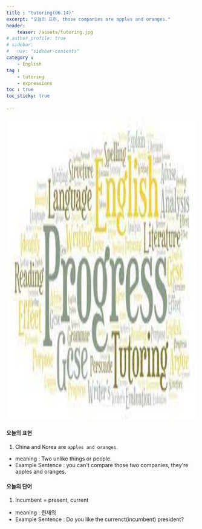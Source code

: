 ```yaml
---
title : "tutoring(06.14)"
excerpt: "오늘의 표현, those companies are apples and oranges."
header:
    teaser: /assets/tutoring.jpg
# author_profile: true
# sidebar:
#   nav: "sidebar-contents"
category :
    - English
tag : 
    - tutoring
    - expressions  
toc : true 
toc_sticky: true

---
```


<img src='/assets/tutoring.jpg' width = 1000 height = 800>

#### 오늘의 표현

1. China and Korea are `apples and oranges`.
- meaning : Two unlike things or people.
- Example Sentence : you can't compare those two companies, they're apples and oranges. 


#### 오늘의 단어

1. Incumbent = present, current
- meaning : 현재의
- Example Sentence : Do you like the currenct(incumbent) president?

